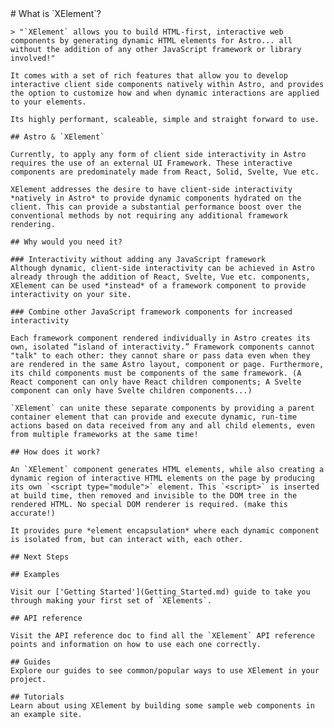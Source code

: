<div>
    # What is `XElement`?
    
    
    > "`XElement` allows you to build HTML-first, interactive web components by generating dynamic HTML elements for Astro... all without the addition of any other JavaScript framework or library involved!"
    
    It comes with a set of rich features that allow you to develop interactive client side components natively within Astro, and provides the option to customize how and when dynamic interactions are applied to your elements.
    
    Its highly performant, scaleable, simple and straight forward to use.
    
</div>
<div>
    
    ## Astro & `XElement`
    
    Currently, to apply any form of client side interactivity in Astro requires the use of an external UI Framework. These interactive components are predominately made from React, Solid, Svelte, Vue etc.
    
    XElement addresses the desire to have client-side interactivity *natively in Astro* to provide dynamic components hydrated on the client. This can provide a substantial performance boost over the conventional methods by not requiring any additional framework rendering.
</div>

<div>
    
    ## Why would you need it?
    
    ### Interactivity without adding any JavaScript framework
    Although dynamic, client-side interactivity can be achieved in Astro already through the addition of React, Svelte, Vue etc. components, XElement can be used *instead* of a framework component to provide interactivity on your site.
    
    ### Combine other JavaScript framework components for increased interactivity
    
    Each framework component rendered individually in Astro creates its own, isolated “island of interactivity.” Framework components cannot "talk" to each other: they cannot share or pass data even when they are rendered in the same Astro layout, component or page. Furthermore, its child components must be components of the same framework. (A React component can only have React children components; A Svelte component can only have Svelte children components...)
    
    `XElement` can unite these separate components by providing a parent container element that can provide and execute dynamic, run-time actions based on data received from any and all child elements, even from multiple frameworks at the same time!
    
</div>
<div>
    
    ## How does it work?
    
    An `XElement` component generates HTML elements, while also creating a dynamic region of interactive HTML elements on the page by producing its own `<script type="module">` element. This `<script>` is inserted at build time, then removed and invisible to the DOM tree in the rendered HTML. No special DOM renderer is required. (make this accurate!)
    
    It provides pure *element encapsulation* where each dynamic component is isolated from, but can interact with, each other.
    
</div>
<div>
    
    ## Next Steps
    
    ## Examples
    
    Visit our ['Getting Started'](Getting_Started.md) guide to take you through making your first set of `XElements`.
    
    ## API reference
    
    Visit the API reference doc to find all the `XElement` API reference points and information on how to use each one correctly.
    
    ## Guides
    Explore our guides to see common/popular ways to use XElement in your project.
    
    ## Tutorials
    Learn about using XElement by building some sample web components in an example site.
</div>